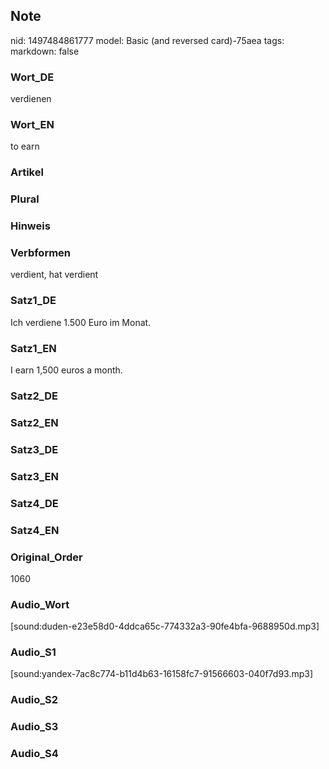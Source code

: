 ## Note
nid: 1497484861777
model: Basic (and reversed card)-75aea
tags: 
markdown: false

### Wort_DE
verdienen

### Wort_EN
to earn

### Artikel


### Plural


### Hinweis


### Verbformen
verdient, hat verdient

### Satz1_DE
Ich verdiene 1.500 Euro im Monat.

### Satz1_EN
I earn 1,500 euros a month.

### Satz2_DE


### Satz2_EN


### Satz3_DE


### Satz3_EN


### Satz4_DE


### Satz4_EN


### Original_Order
1060

### Audio_Wort
[sound:duden-e23e58d0-4ddca65c-774332a3-90fe4bfa-9688950d.mp3]

### Audio_S1
[sound:yandex-7ac8c774-b11d4b63-16158fc7-91566603-040f7d93.mp3]

### Audio_S2


### Audio_S3


### Audio_S4

